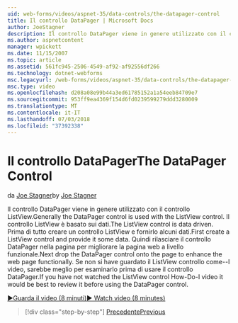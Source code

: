 ```yaml
---
uid: web-forms/videos/aspnet-35/data-controls/the-datapager-control
title: Il controllo DataPager | Microsoft Docs
author: JoeStagner
description: Il controllo DataPager viene in genere utilizzato con il controllo ListView. Il controllo ListView è basato sui dati. Prima di tutto creare un controllo ListView e fornirlo alcuni d...
ms.author: aspnetcontent
manager: wpickett
ms.date: 11/15/2007
ms.topic: article
ms.assetid: 561fc945-2506-4549-af92-af92556df266
ms.technology: dotnet-webforms
msc.legacyurl: /web-forms/videos/aspnet-35/data-controls/the-datapager-control
msc.type: video
ms.openlocfilehash: d208a08e99b44a3ed61785152a1a54eeb84709e7
ms.sourcegitcommit: 953ff9ea4369f154d6fd0239599279ddd3280009
ms.translationtype: MT
ms.contentlocale: it-IT
ms.lasthandoff: 07/03/2018
ms.locfileid: "37392338"
---
```

<a name="the-datapager-control"></a><span data-ttu-id="4b360-105">Il controllo DataPager</span><span class="sxs-lookup"><span data-stu-id="4b360-105">The DataPager Control</span></span>
====================
<span data-ttu-id="4b360-106">da [Joe Stagner](https://github.com/JoeStagner)</span><span class="sxs-lookup"><span data-stu-id="4b360-106">by [Joe Stagner](https://github.com/JoeStagner)</span></span>

<span data-ttu-id="4b360-107">Il controllo DataPager viene in genere utilizzato con il controllo ListView.</span><span class="sxs-lookup"><span data-stu-id="4b360-107">Generally the DataPager control is used with the ListView control.</span></span> <span data-ttu-id="4b360-108">Il controllo ListView è basato sui dati.</span><span class="sxs-lookup"><span data-stu-id="4b360-108">The ListView control is data driven.</span></span> <span data-ttu-id="4b360-109">Prima di tutto creare un controllo ListView e fornirlo alcuni dati.</span><span class="sxs-lookup"><span data-stu-id="4b360-109">First create a ListView control and provide it some data.</span></span> <span data-ttu-id="4b360-110">Quindi rilasciare il controllo DataPager nella pagina per migliorare la pagina web a livello funzionale.</span><span class="sxs-lookup"><span data-stu-id="4b360-110">Next drop the DataPager control onto the page to enhance the web page functionally.</span></span> <span data-ttu-id="4b360-111">Se non si have guardato il ListView controllo come--I video, sarebbe meglio per esaminarlo prima di usare il controllo DataPager.</span><span class="sxs-lookup"><span data-stu-id="4b360-111">If you have not watched the ListView control How-Do-I video it would be best to review it before using the DataPager control.</span></span>

[<span data-ttu-id="4b360-112">&#9654;Guarda il video (8 minuti)</span><span class="sxs-lookup"><span data-stu-id="4b360-112">&#9654; Watch video (8 minutes)</span></span>](https://channel9.msdn.com/Blogs/ASP-NET-Site-Videos/the-datapager-control)

> [!div class="step-by-step"]
> [<span data-ttu-id="4b360-113">Precedente</span><span class="sxs-lookup"><span data-stu-id="4b360-113">Previous</span></span>](the-listview-control.md)

